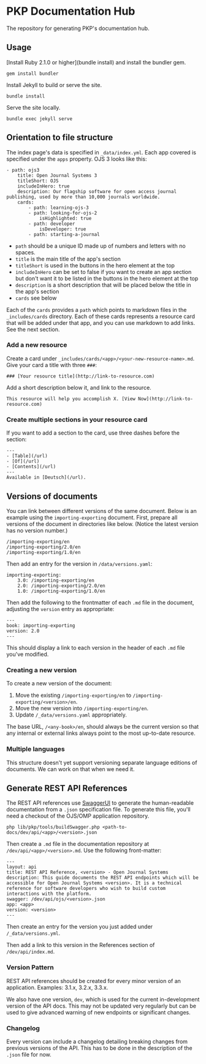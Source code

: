 # PKP Documentation Hub

The repository for generating PKP's documentation hub.

## Usage

[Install Ruby 2.1.0 or higher](bundle install) and install the bundler gem.

```
gem install bundler
```

Install Jekyll to build or serve the site.

```
bundle install
```

Serve the site locally.

```
bundle exec jekyll serve
```

## Orientation to file structure

The index page's data is specified in `_data/index.yml`. Each app covered is specified under the `apps` property. OJS 3 looks like this:

```
- path: ojs3
	title: Open Journal Systems 3
	titleShort: OJS
	includeInHero: true
	description: Our flagship software for open access journal publishing, used by more than 10,000 journals worldwide.
	cards:
		- path: learning-ojs-3
		- path: looking-for-ojs-2
			isHighlighted: true
		- path: developer
			isDeveloper: true
		- path: starting-a-journal
```

- `path` should be a unique ID made up of numbers and letters with no spaces.
- `title` is the main title of the app's section
- `titleShort` is used in the buttons in the hero element at the top
- `includeInHero` can be set to false if you want to create an app section but don't want it to be listed in the buttons in the hero element at the top
- `description` is a short description that will be placed below the title in the app's section
- `cards` see below

Each of the `cards` provides a `path` which points to markdown files in the `_includes/cards` directory. Each of these cards represents a resource card that will be added under that app, and you can use markdown to add links. See the next section.

### Add a new resource

Create a card under `_includes/cards/<app>/<your-new-resource-name>.md`. Give your card a title with three `###`:

```
### [Your resource title](http://link-to-resource.com)
```

Add a short description below it, and link to the resource.

```
This resource will help you accomplish X. [View Now](http://link-to-resource.com)
```

### Create multiple sections in your resource card

If you want to add a section to the card, use three dashes before the section:

```
---
- [Table](/url)
- [Of](/url)
- [Contents](/url)
---
Available in [Deutsch](/url).
```

## Versions of documents

You can link between different versions of the same document. Below is an example using the `importing-exporting` document. First, prepare all versions of the document in directories like below. (Notice the latest version has no version number.)

```
/importing-exporting/en
/importing-exporting/2.0/en
/importing-exporting/1.0/en
```

Then add an entry for the version in `/data/versions.yaml`:

```
importing-exporting:
	3.0: /importing-exporting/en
	2.0: /importing-exporting/2.0/en
	1.0: /importing-exporting/1.0/en
```

Then add the following to the frontmatter of each `.md` file in the document, adjusting the `version` entry as appropriate:

```
---
book: importing-exporting
version: 2.0
---
```

This should display a link to each version in the header of each `.md` file you've modified.

### Creating a new version

To create a new version of the document:

1. Move the existing `/importing-exporting/en` to `/importing-exporting/<version>/en`.
2. Move the new version into `/importing-exporting/en`.
3. Update `/_data/versions.yaml` appropriately.

The base URL, `/<any-book>/en`, should always be the current version so that any internal or external links always point to the most up-to-date resource.

### Multiple languages

This structure doesn't yet support versioning separate language editions of documents. We can work on that when we need it.

## Generate REST API References

The REST API references use [SwaggerUI](https://swagger.io/tools/swagger-ui/) to generate the human-readable documentation from a `.json` specification file. To generate this file, you'll need a checkout of the OJS/OMP application repository.

```
php lib/pkp/tools/buildSwagger.php <path-to-docs/dev/api/<app>/<version>.json
```

Then create a `.md` file in the documentation repository at `/dev/api/<app>/<version>.md`. Use the following front-matter:

```
---
layout: api
title: REST API Reference, <version> - Open Journal Systems
description: This guide documents the REST API endpoints which will be accessible for Open Journal Systems <version>. It is a technical reference for software developers who wish to build custom interactions with the platform.
swagger: /dev/api/ojs/<version>.json
app: <app>
version: <version>
---
```

Then create an entry for the version you just added under `/_data/versions.yml`.

Then add a link to this version in the References section of `/dev/api/index.md`.

### Version Pattern

REST API references should be created for every minor version of an application. Examples: 3.1.x, 3.2.x, 3.3.x.

We also have one version, `dev`, which is used for the current in-development version of the API docs. This may not be updated very regularly but can be used to give advanced warning of new endpoints or significant changes.

### Changelog

Every version can include a changelog detailing breaking changes from previous versions of the API. This has to be done in the description of the `.json` file for now.
